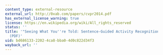 ```yaml
---
content_type: external-resource
external_url: http://0xab.com/papers/cvpr2014.pdf
has_external_license_warning: true
license: https://en.wikipedia.org/wiki/All_rights_reserved
status: ''
title: '"Seeing What You''re Told: Sentence-Guided Activity Recognition in Video."
  (PDF)'
uid: bd686133-2202-4ca8-bba0-4d0c822d34f3
wayback_url: ''
---
```

